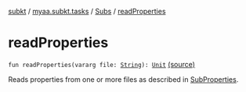 [subkt](../../index.md) / [myaa.subkt.tasks](../index.md) / [Subs](index.md) / [readProperties](./read-properties.md)

# readProperties

`fun readProperties(vararg file: `[`String`](https://kotlinlang.org/api/latest/jvm/stdlib/kotlin/-string/index.html)`): `[`Unit`](https://kotlinlang.org/api/latest/jvm/stdlib/kotlin/-unit/index.html) [(source)](https://github.com/Myaamori/SubKt/blob/0.1.10/src/main/kotlin/myaa/subkt/tasks/plugin.kt#L665)

Reads properties from one or more files as described in [SubProperties](../-sub-properties/index.md).

